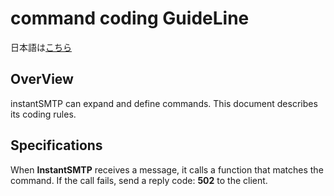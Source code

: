 # command coding GuideLine

日本語は[こちら][1]

## OverView

instantSMTP can expand and define commands.
This document describes its coding rules.

## Specifications

When **InstantSMTP** receives a message, it calls a function that matches the command.
If the call fails, send a reply code: **502** to the client.

[1]:commandGuideLine_ja.md